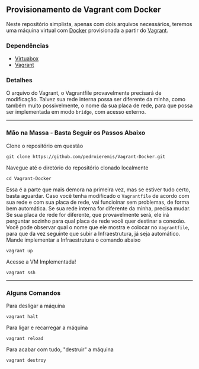 ## Provisionamento de Vagrant com Docker

Neste repositório simplista, apenas com dois arquivos necessários, teremos uma máquina virtual com [Docker](https://www.docker.com/) provisionada a partir do [Vagrant](https://www.vagrantup.com/).

### Dependências

- [Virtuabox](https://www.virtualbox.org/)
- [Vagrant](https://www.vagrantup.com/)

### Detalhes

O arquivo do Vagrant, o Vagrantfile provavelmente precisará de modificação. Talvez sua rede interna possa ser diferente da minha, como também muito possivelmente, o nome da sua placa de rede, para que possa ser implementada em modo ```bridge```, com acesso externo.

---

### Mão na Massa - Basta Seguir os Passos Abaixo

Clone o repositório em questão
```shell
git clone https://github.com/pedroieremis/Vagrant-Docker.git
```

Navegue até o diretório do repositório clonado localmente
```shell
cd Vagrant-Docker
```

Essa é a parte que mais demora na primeira vez, mas se estiver tudo certo, basta aguardar. Caso você tenha modificado o ```Vagrantfile``` de acordo com sua rede e com sua placa de rede, vai funcioinar sem problemas, de forma bem automática. Se sua rede interna for diferente da minha, precisa mudar. Se sua placa de rede for diferente, que provavelmente será, ele irá perguntar sozinho para qual placa de rede você quer destinar a conexão. Você pode observar qual o nome que ele mostra e colocar no ```Vagrantfile```, para que da vez seguinte que subir a Infraestrutura, já seja automático. Mande implementar a Infraestrutura o comando abaixo
```shell
vagrant up
```
Acesse a VM Implementada!
```shell
vagrant ssh
```

---

### Alguns Comandos

Para desligar a máquina
```shell
vagrant halt
```

Para ligar e recarregar a máquina
```shell
vagrant reload
```

Para acabar com tudo, "destruir" a máquina
```shell
vagrant destroy
```
